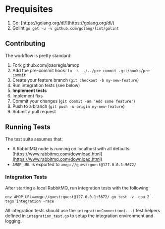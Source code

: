 # Prequisites

1. Go: [https://golang.org/dl/](https://golang.org/dl/)
1. Golint `go get -u -v github.com/golang/lint/golint`

## Contributing

The workflow is pretty standard:

1. Fork github.com/joaoregis/amqp
1. Add the pre-commit hook: `ln -s ../../pre-commit .git/hooks/pre-commit`
1. Create your feature branch (`git checkout -b my-new-feature`)
1. Run integration tests (see below)
1. **Implement tests**
1. Implement fixs
1. Commit your changes (`git commit -am 'Add some feature'`)
1. Push to a branch (`git push -u origin my-new-feature`)
1. Submit a pull request

## Running Tests

The test suite assumes that:

 * A RabbitMQ node is running on localhost with all defaults: [https://www.rabbitmq.com/download.html](https://www.rabbitmq.com/download.html)
 * `AMQP_URL` is exported to `amqp://guest:guest@127.0.0.1:5672/`

### Integration Tests

After starting a local RabbitMQ, run integration tests with the following:

    env AMQP_URL=amqp://guest:guest@127.0.0.1:5672/ go test -v -cpu 2 -tags integration -race

All integration tests should use the `integrationConnection(...)` test
helpers defined in `integration_test.go` to setup the integration environment
and logging.

